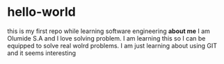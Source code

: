 # hello-world
this is my first repo while learning software engineering
**about me**
I am Olumide S.A and I love solving problem. 
I am learning this so I can be equipped to solve real wolrd problems.
I am just learning about using GIT and it seems interesting
